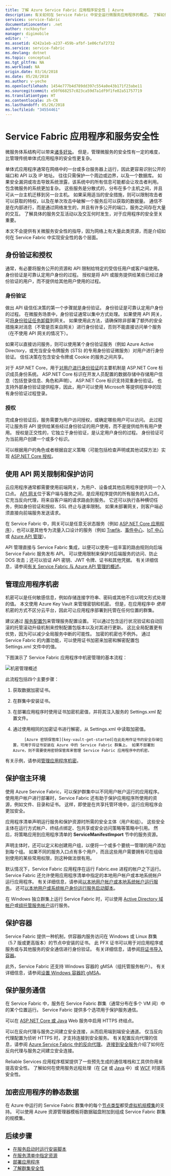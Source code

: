```yaml
---
title: 了解 Azure Service Fabric 应用程序安全性 | Azure
description: 有关如何在 Service Fabric 中安全运行微服务应用程序的概述。 了解如何以不同的安全帐户运行服务和启动脚本、对用户进行身份验证和授权、管理应用程序机密、保护服务通信、使用 API 网关，以及保护应用程序的静态数据。
services: service-fabric
documentationcenter: .net
author: rockboyfor
manager: digimobile
editor: ''
ms.assetid: 4242a1eb-a237-459b-afbf-1e06cfa72732
ms.service: service-fabric
ms.devlang: dotnet
ms.topic: conceptual
ms.tgt_pltfrm: NA
ms.workload: NA
origin.date: 03/16/2018
ms.date: 05/28/2018
ms.author: v-yeche
ms.openlocfilehash: 1454e777b4d789dd397c554a0e43b171f23abe11
ms.sourcegitcommit: e50f668257c023ca59d7a1df9f1fe02a51757719
ms.translationtype: HT
ms.contentlocale: zh-CN
ms.lasthandoff: 05/26/2018
ms.locfileid: "34554461"
---
```

# <a name="service-fabric-application-and-service-security"></a>Service Fabric 应用程序和服务安全性
微服务体系结构可以带来[诸多好处](service-fabric-overview-microservices.md)。 但是，管理微服务的安全性有一定的难度，比管理传统单体式应用程序的安全性更复杂。 

单体式应用程序通常在网络中的一台或多台服务器上运行，因此更容易识别公开的端口和 API 以及 IP 地址。 往往只需保护一个周边或边界，以及一个数据库。 如果安全漏洞或攻击导致系统泄露，该系统中的所有信息可能都会让攻击者利用。 包含微服务的系统更加复杂。  这些服务是分散式的，分布在多个主机之间，并且可从一台主机迁移到另一台主机。  如果采用适当的安全措施，则可以限制攻击者可以获取的特权，以及在单次攻击中破解一个服务后可以获取的数据量。  通信不是在内部进行，而是通过网络发生的，并且有许多公开的端口，服务之间存在大量的交互。 了解具体的服务交互活动以及交互何时发生，对于应用程序的安全至关重要。

本文不会提供有关微服务安全性的指导，因为网络上有大量此类资源，而是介绍如何在 Service Fabric 中实现安全性的各个层面。

## <a name="authentication-and-authorization"></a>身份验证和授权
通常，有必要将服务公开的资源和 API 限制给特定的受信任用户或客户端使用。 身份验证是可靠认定用户身份的过程。  授权是将 API 或服务提供给某些已经过身份验证的用户，而不提供给其他用户使用的过程。

### <a name="authentication"></a>身份验证
做出 API 级信任决策的第一个步骤就是身份验证。 身份验证是可靠认定用户身份的过程。  在微服务场景中，身份验证通常以集中方式处理。 如果使用 API 网关，可[将身份验证任务卸载](https://docs.microsoft.com/azure/architecture/patterns/gateway-offloading)到网关。 如果使用此方法，请确保除非部署了额外的安全措施来对消息（不管是否来自网关）进行身份验证，否则不能直接访问单个服务（在不使用 API 网关的情况下）。

如果可以直接访问服务，则可以使用某个身份验证服务（例如 Azure Active Directory，或充当安全令牌服务 (STS) 的专用身份验证微服务）对用户进行身份验证。 信任决策在包含安全令牌或 Cookie 的服务之间共享。 

对于 ASP.NET Core，用于[对用户进行身份验证](https://docs.microsoft.com/en-us/dotnet/standard/microservices-architecture/secure-net-microservices-web-applications/)的主要机制是 ASP.NET Core 标识成员身份系统。 ASP.NET Core 标识在开发人员配置的数据存储中存储用户信息（包括登录信息、角色和声明）。 ASP.NET Core 标识支持双重身份验证。  也支持外部身份验证提供程序，因此，用户可以使用 Microsoft 等提供程序中的现有身份验证过程登录。
<!-- Not Available on , Google, Facebook, or Twitter -->
<!-- URL is Correct on https://docs.microsoft.com/en-us/dotnet/standard/microservices-architecture/secure-net-microservices-web-applications/-->

### <a name="authorization"></a>授权
完成身份验证后，服务需要为用户访问授权，或确定哪些用户可以访问。 此过程可让服务将 API 提供给某些经过身份验证的用户使用，而不是提供给所有用户使用。 授权是正交性的，它独立于身份验证，是认定用户身份的过程。 身份验证可为当前用户创建一个或多个标识。

可以根据用户的角色或者根据自定义策略（可能包括检查声明或其他试探方法）实现 [ASP.NET Core 授权](https://docs.microsoft.com/en-us/dotnet/standard/microservices-architecture/secure-net-microservices-web-applications/authorization-net-microservices-web-applications)。
<!--URL is Correct on https://docs.microsoft.com/en-us/dotnet/standard/microservices-architecture/secure-net-microservices-web-applications/authorization-net-microservices-web-applications) -->

## <a name="restrict-and-secure-access-using-an-api-gateway"></a>使用 API 网关限制和保护访问
云应用程序通常都需要使用前端网关，为用户、设备或其他应用程序提供同一个入口点。 [API 网关](https://docs.microsoft.com/azure/architecture/microservices/gateway)位于客户端与服务之间，是应用程序提供的所有服务的入口点。 它充当反向代理，将来自客户端的请求路由到服务。 它还可以执行各种横切任务，例如身份验证和授权、SSL 终止与速率限制。 如果未部署网关，则客户端必须直接向前端服务发送请求。

在 Service Fabric 中，网关可以是任意无状态服务（例如 [ASP.NET Core 应用程序](service-fabric-reliable-services-communication-aspnetcore.md)），也可以是其他专为流量入口设计的服务（例如 [Træfik](https://docs.traefik.io/)、[事件中心](/event-hubs/)、[IoT 中心](/iot-hub/)或 [Azure API 管理](/api-management)）。

API 管理直接与 Service Fabric 集成，以便可以使用一组丰富的路由规则向后端 Service Fabric 服务发布 API。  可以使用限制来保护对后端服务的访问、防止 DOS 攻击；还可以验证 API 密钥、JWT 令牌、证书和其他凭据。 有关详细信息，请参阅[有关 Service Fabric 与 Azure API 管理的概述](service-fabric-api-management-overview.md)。

## <a name="manage-application-secrets"></a>管理应用程序机密
机密可以是任何敏感信息，例如存储连接字符串、密码或其他不应以明文形式处理的值。 本文使用 Azure Key Vault 来管理密钥和机密。 但是，在应用程序中 *使用* 机密的方式不区分云平台，因此可让应用程序部署到托管在任何位置的群集。

建议通过 [服务配置包][config-package]来管理服务配置设置。 可以通过包含运行状况验证和自动回滚的托管滚动升级机制来控制配置包版本以及对其进行更新。 这比全局配置更有优势，因为可以减少全局服务中断的可能性。 加密的机密也不例外。 通过 Service Fabric 的内置功能，可以使用证书加密来加密和解密配置包 Settings.xml 文件中的值。

下图演示了 Service Fabric 应用程序中机密管理的基本流程：

![机密管理概述][overview]

此流程包括四个主要步骤：

1. 获取数据加密证书。
2. 在群集中安装证书。
3. 在部署应用程序时使用证书加密机密值，并将其注入服务的 Settings.xml 配置文件。
4. 通过使用相同的加密证书进行解密，从 Settings.xml 中读取加密值。 


            [Azure 密钥保管库][key-vault-get-started]在此处用作证书的安全存储位置，可用于将证书安装在 Azure 中的 Service Fabric 群集上。 如果不部署到 Azure，则不需要使用密钥保管库来管理 Service Fabric 应用程序中的机密。

有关示例，请参阅[管理应用程序机密](service-fabric-application-secret-management.md)。

## <a name="secure-the-hosting-environment"></a>保护宿主环境
使用 Azure Service Fabric，可以保护群集中以不同用户帐户运行的应用程序。 使用用户帐户进行部署时，Service Fabric 还有助于保护应用程序所使用的资源，例如文件、目录和证书。 这样，即使是在共享托管环境中，运行应用程序会更加安全。

应用程序清单声明运行服务和保护资源时所需的安全主体（用户和组）。  这些安全主体在运行方式帐户、终结点绑定、包共享或安全访问策略等策略中引用。  然后，将策略应用到应用程序清单的 **ServiceManifestImport** 节中的服务资源。

声明主体时，还可以定义和创建用户组，以便将一个或多个要统一管理的用户添加到每个组。 如果不同的服务入口点有多个用户，而且这些用户需要拥有可在组级别使用的某些常用权限，则这种做法很有用。

默认情况下，Service Fabric 应用程序在运行 Fabric.exe 进程的帐户之下运行。 Service Fabric 还允许使用应用程序清单中指定的本地用户帐户或本地系统帐户运行应用程序。 有关详细信息，请参阅[以本地用户帐户或本地系统帐户运行服务](service-fabric-application-runas-security.md)。  还可[以本地用户或系统帐户身份运行服务启动脚本](service-fabric-run-script-at-service-startup.md)。

在 Windows 独立群集上运行 Service Fabric 时，可以使用 [Active Directory 域帐户](service-fabric-run-service-as-ad-user-or-group.md)或[组托管服务帐户](service-fabric-run-service-as-gmsa.md)运行服务。

## <a name="secure-containers"></a>保护容器
Service Fabric 提供一种机制，供容器内服务访问在 Windows 或 Linux 群集（5.7 版或更高版本）的节点中安装的证书。 此 PFX 证书可以用于对应用程序或服务或与其他服务的安全通信进行身份验证。 有关详细信息，请参阅[将证书导入容器](service-fabric-securing-containers.md)。

此外，Service Fabric 还支持 Windows 容器的 gMSA（组托管服务帐户）。 有关详细信息，请参阅[设置 Windows 容器的 gMSA](service-fabric-setup-gmsa-for-windows-containers.md)。

## <a name="secure-service-communication"></a>保护服务通信
在 Service Fabric 中，服务在 Service Fabric 群集（通常分布在多个 VM 间）中的某个位置运行。 Service Fabric 提供多个选项用于保护服务通信。

可以在 [ASP.NET Core 或 Java](service-fabric-service-manifest-resources.md#example-specifying-an-https-endpoint-for-your-service) Web 服务中启用 HTTPS 终结点。

可以在反向代理与服务之间建立安全连接，从而启用端到端安全通道。 仅当反向代理配置为侦听 HTTPS 时，才支持连接到安全服务。 有关配置反向代理的信息，请参阅 [Azure Service Fabric 中的反向代理](service-fabric-reverseproxy.md)。  [连接到安全服务](service-fabric-reverseproxy-configure-secure-communication.md)介绍了如何在反向代理与服务之间建立安全连接。

Reliable Services 应用程序框架提供了一些预先生成的通信堆栈和工具供你用来提高安全性。 了解如何在使用服务远程处理（在 [C#](service-fabric-reliable-services-secure-communication.md) 或 [Java](service-fabric-reliable-services-secure-communication-java.md) 中）或 [WCF](service-fabric-reliable-services-secure-communication-wcf.md) 时提高安全性。

## <a name="encrypt-application-data-at-rest"></a>加密应用程序的静态数据
在 Azure 中运行的 Service Fabric 群集中的每个[节点类型](service-fabric-cluster-nodetypes.md)都受[虚拟机规模集](../virtual-machine-scale-sets/virtual-machine-scale-sets-overview.md)的支持。 可以使用 Azure 资源管理器模板将数据磁盘附加到组成 Service Fabric 群集的规模集。
<!-- Not Available on [encrypt those data disks](../virtual-machine-scale-sets/virtual-machine-scale-sets-encrypt-disks-ps.md)-->

<!--TO DO: Enable BitLocker on Windows standalone clusters?
TO DO: Encrypt disks on Linux clusters?-->

<!--Every topic should have next steps and links to the next logical set of content to keep the customer engaged-->
## <a name="next-steps"></a>后续步骤
* [在服务启动时运行安装脚本](service-fabric-run-script-at-service-startup.md)
* [在服务清单中指定资源](service-fabric-service-manifest-resources.md)
* [部署应用程序](service-fabric-deploy-remove-applications.md)
* [了解群集安全性](service-fabric-cluster-security.md)

<!-- Links -->
[key-vault-get-started]:../key-vault/key-vault-get-started.md
[config-package]: service-fabric-application-and-service-manifests.md
[service-fabric-cluster-creation-via-arm]: service-fabric-cluster-creation-via-arm.md

<!-- Images -->
[overview]:./media/service-fabric-application-and-service-security/overview.png
<!-- Update_Description: update meta properties -->